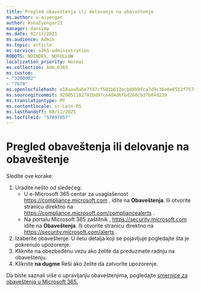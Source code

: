 ```yaml
---
title: Pregled obaveštenja ili delovanje na obaveštenje
ms.author: v-aiyengar
author: AshaIyengar21
manager: dansimp
ms.date: 02/17/2021
ms.audience: Admin
ms.topic: article
ms.service: o365-administration
ROBOTS: NOINDEX, NOFOLLOW
localization_priority: Normal
ms.collection: Adm_O365
ms.custom:
- "3200002"
- "7670"
ms.openlocfilehash: e18aaa8abe7fd7cf501b612ecb08b9fca7d9c36e0e6552f75742beb770063e93
ms.sourcegitcommit: 920051182781bd97ce4d4d6fbd268cb37b84d239
ms.translationtype: MT
ms.contentlocale: sr-Latn-RS
ms.lasthandoff: 08/11/2021
ms.locfileid: "57897057"
---
```

# <a name="review-or-act-on-an-alert"></a>Pregled obaveštenja ili delovanje na obaveštenje

Sledite ove korake:

1. Uradite nešto od sledećeg:
   - U e-Microsoft 365 centar za usaglašenost <https://compliance.microsoft.com> , idite na **Obaveštenja**. Ili otvorite stranicu direktno na <https://compliance.microsoft.com/compliancealerts> .
   - Na portalu Microsoft 365 zaštitnik , <https://security.microsoft.com> idite na **Obaveštenja**. Ili otvorite stranicu direktno na <https://security.microsoft.com/alerts> .
2. Izaberite obaveštenje. U iletu detalja koji se pojavljuje pogledajte šta je pokrenulo upozorenje.
3. Kliknite na obezbeđenu vezu ako želite da preduzmete radnju na obaveštenju.
4. Kliknite **na dugme** Reši ako želite da zatvorite upozorenje.

Da biste saznali više o upravljanju obaveštenjima, pogledajte [smernice za obaveštenja u Microsoft 365.](https://docs.microsoft.com/microsoft-365/compliance/alert-policies)
